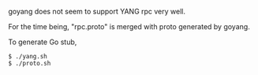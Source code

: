 goyang does not seem to support YANG rpc very well.

For the time being, "rpc.proto" is merged with proto generated by goyang.

To generate Go stub, 
```
$ ./yang.sh
$ ./proto.sh
```

